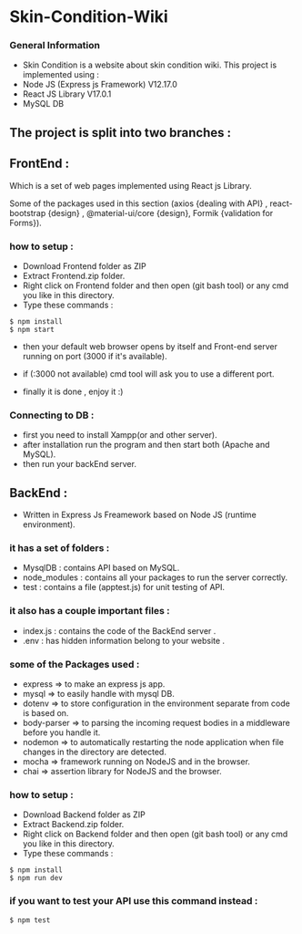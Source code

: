 # Skin-Condition-Wiki

### General Information
* Skin Condition is a website about skin condition wiki. This project is implemented using :
* Node JS (Express js Framework) V12.17.0
* React JS Library V17.0.1
* MySQL DB 

## The project is split into two branches :

## FrontEnd :

Which is a set of web pages implemented using React js Library.

Some of the packages used in this section (axios {dealing with API} , react-bootstrap {design} , @material-ui/core {design}, Formik {validation for Forms}).

### how to setup :

* Download Frontend folder as ZIP
* Extract Frontend.zip folder.
* Right click on Frontend folder and then open (git bash tool) or any cmd you like in this directory.
* Type these commands :

```
$ npm install
$ npm start
```

* then your default web browser opens by itself and Front-end server running on port (3000 if it's available).

* if (:3000 not available) cmd tool will ask you to use a different port.

* finally it is done , enjoy it :)


### Connecting to DB :
* first you need to install Xampp(or and other server).
* after installation run the program and then start both (Apache and MySQL).
* then run your backEnd server.
        
## BackEnd : 
* Written in Express Js Freamework based on Node JS (runtime environment).

### it has a set of folders :
* MysqlDB : contains API based on MySQL.
* node_modules : contains all your packages to run the server correctly.
* test : contains a file (apptest.js) for unit testing of API.

### it also has a couple important files :
* index.js : contains the code of the BackEnd server . 
* .env : has hidden information belong to your website .

### some of the Packages used : 
* express      => to make an express js app.
* mysql        => to easily handle with mysql DB.
* dotenv       => to store configuration in the environment separate from code is based on.
* body-parser  => to parsing the incoming request bodies in a middleware before you handle it.
* nodemon      => to automatically restarting the node application when file changes in the directory are detected.
* mocha        => framework running on NodeJS and in the browser.
* chai         => assertion library for NodeJS and the browser.

### how to setup :
* Download Backend folder as ZIP
* Extract Backend.zip folder.
* Right click on Backend folder and then open (git bash tool) or any cmd you like in this directory.
* Type these commands :

```
$ npm install 
$ npm run dev
```

### if you want to test your API use this command instead : 
```
$ npm test                      
```


